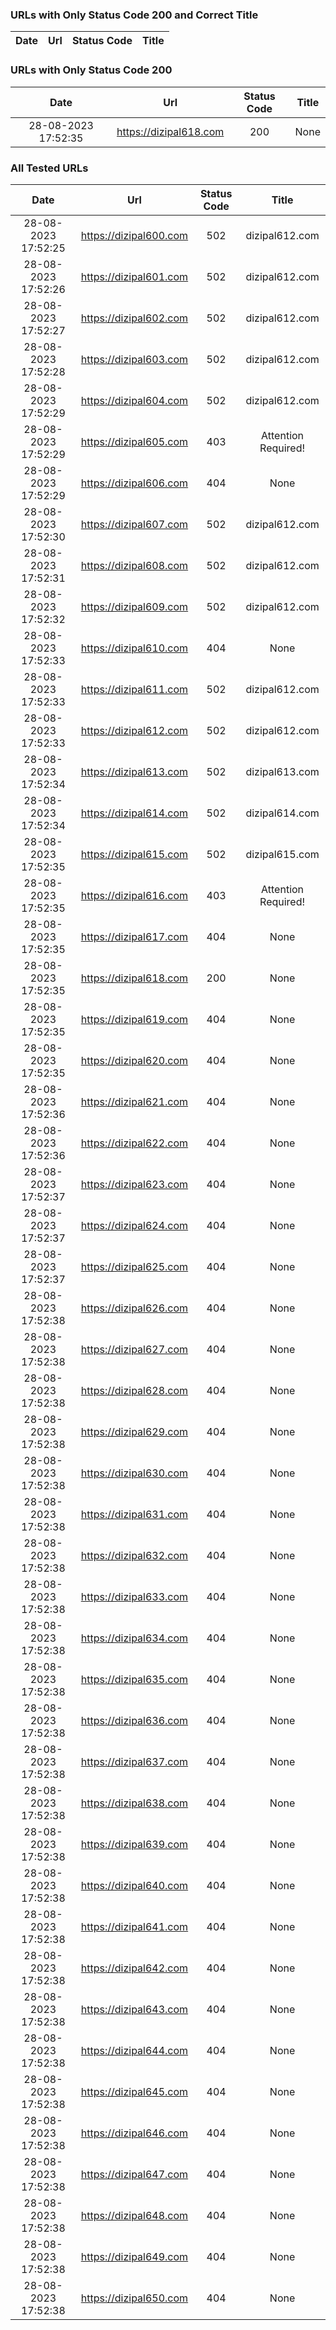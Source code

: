 ### URLs with Only Status Code 200 and Correct Title

| Date | Url | Status Code | Title |
| :---: | :---: | :---: | :---: |

### URLs with Only Status Code 200

| Date | Url | Status Code | Title |
| :---: | :---: | :---: | :---: |
| 28-08-2023 17:52:35 | https://dizipal618.com | 200 | None |

### All Tested URLs

| Date | Url | Status Code | Title |
| :---: | :---: | :---: | :---: |
| 28-08-2023 17:52:25 | https://dizipal600.com | 502 | dizipal612.com | 502: Bad gateway |
| 28-08-2023 17:52:26 | https://dizipal601.com | 502 | dizipal612.com | 502: Bad gateway |
| 28-08-2023 17:52:27 | https://dizipal602.com | 502 | dizipal612.com | 502: Bad gateway |
| 28-08-2023 17:52:28 | https://dizipal603.com | 502 | dizipal612.com | 502: Bad gateway |
| 28-08-2023 17:52:29 | https://dizipal604.com | 502 | dizipal612.com | 502: Bad gateway |
| 28-08-2023 17:52:29 | https://dizipal605.com | 403 | Attention Required! | Cloudflare |
| 28-08-2023 17:52:29 | https://dizipal606.com | 404 | None |
| 28-08-2023 17:52:30 | https://dizipal607.com | 502 | dizipal612.com | 502: Bad gateway |
| 28-08-2023 17:52:31 | https://dizipal608.com | 502 | dizipal612.com | 502: Bad gateway |
| 28-08-2023 17:52:32 | https://dizipal609.com | 502 | dizipal612.com | 502: Bad gateway |
| 28-08-2023 17:52:33 | https://dizipal610.com | 404 | None |
| 28-08-2023 17:52:33 | https://dizipal611.com | 502 | dizipal612.com | 502: Bad gateway |
| 28-08-2023 17:52:33 | https://dizipal612.com | 502 | dizipal612.com | 502: Bad gateway |
| 28-08-2023 17:52:34 | https://dizipal613.com | 502 | dizipal613.com | 502: Bad gateway |
| 28-08-2023 17:52:34 | https://dizipal614.com | 502 | dizipal614.com | 502: Bad gateway |
| 28-08-2023 17:52:35 | https://dizipal615.com | 502 | dizipal615.com | 502: Bad gateway |
| 28-08-2023 17:52:35 | https://dizipal616.com | 403 | Attention Required! | Cloudflare |
| 28-08-2023 17:52:35 | https://dizipal617.com | 404 | None |
| 28-08-2023 17:52:35 | https://dizipal618.com | 200 | None |
| 28-08-2023 17:52:35 | https://dizipal619.com | 404 | None |
| 28-08-2023 17:52:35 | https://dizipal620.com | 404 | None |
| 28-08-2023 17:52:36 | https://dizipal621.com | 404 | None |
| 28-08-2023 17:52:36 | https://dizipal622.com | 404 | None |
| 28-08-2023 17:52:37 | https://dizipal623.com | 404 | None |
| 28-08-2023 17:52:37 | https://dizipal624.com | 404 | None |
| 28-08-2023 17:52:37 | https://dizipal625.com | 404 | None |
| 28-08-2023 17:52:38 | https://dizipal626.com | 404 | None |
| 28-08-2023 17:52:38 | https://dizipal627.com | 404 | None |
| 28-08-2023 17:52:38 | https://dizipal628.com | 404 | None |
| 28-08-2023 17:52:38 | https://dizipal629.com | 404 | None |
| 28-08-2023 17:52:38 | https://dizipal630.com | 404 | None |
| 28-08-2023 17:52:38 | https://dizipal631.com | 404 | None |
| 28-08-2023 17:52:38 | https://dizipal632.com | 404 | None |
| 28-08-2023 17:52:38 | https://dizipal633.com | 404 | None |
| 28-08-2023 17:52:38 | https://dizipal634.com | 404 | None |
| 28-08-2023 17:52:38 | https://dizipal635.com | 404 | None |
| 28-08-2023 17:52:38 | https://dizipal636.com | 404 | None |
| 28-08-2023 17:52:38 | https://dizipal637.com | 404 | None |
| 28-08-2023 17:52:38 | https://dizipal638.com | 404 | None |
| 28-08-2023 17:52:38 | https://dizipal639.com | 404 | None |
| 28-08-2023 17:52:38 | https://dizipal640.com | 404 | None |
| 28-08-2023 17:52:38 | https://dizipal641.com | 404 | None |
| 28-08-2023 17:52:38 | https://dizipal642.com | 404 | None |
| 28-08-2023 17:52:38 | https://dizipal643.com | 404 | None |
| 28-08-2023 17:52:38 | https://dizipal644.com | 404 | None |
| 28-08-2023 17:52:38 | https://dizipal645.com | 404 | None |
| 28-08-2023 17:52:38 | https://dizipal646.com | 404 | None |
| 28-08-2023 17:52:38 | https://dizipal647.com | 404 | None |
| 28-08-2023 17:52:38 | https://dizipal648.com | 404 | None |
| 28-08-2023 17:52:38 | https://dizipal649.com | 404 | None |
| 28-08-2023 17:52:38 | https://dizipal650.com | 404 | None |
